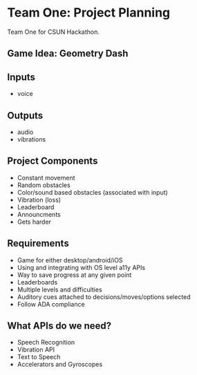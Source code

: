 # Team One: Project Planning
Team One for CSUN Hackathon.

## Game Idea: Geometry Dash

## Inputs
* voice

## Outputs 
* audio
* vibrations

## Project Components
* Constant movement
* Random obstacles
* Color/sound based obstacles (associated with input)
* Vibration (loss)
* Leaderboard
* Announcments
* Gets harder

## Requirements 

* Game for either desktop/android/iOS ​
* Using and integrating with OS level a11y APIs ​
* Way to save progress at any given point ​
* Leaderboards ​
* Multiple levels and difficulties ​
* Auditory cues attached to decisions/moves/options selected ​
* Follow ADA compliance ​

## What APIs do we need?

* Speech Recognition
* Vibration API
* Text to Speech
* Accelerators and Gyroscopes

